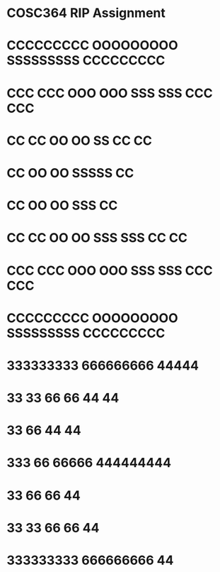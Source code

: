 # COSC364 RIP Assignment
#   CCCCCCCCC    OOOOOOOOO   SSSSSSSSS    CCCCCCCCC  
#  CCC     CCC  OOO     OOO SSS     SSS  CCC     CCC 
# CC         CC OO       OO SS          CC         CC
# CC            OO       OO  SSSSS      CC          
# CC            OO       OO      SSS    CC          
# CC         CC OO       OO SSS     SSS CC         CC
#  CCC     CCC  OOO     OOO SSS     SSS  CCC     CCC 
#   CCCCCCCCC    OOOOOOOOO   SSSSSSSSS    CCCCCCCCC  

#   333333333   666666666     44444  
#  33       33 66       66  44    44  
#           33 66          44     44  
#         333  66   66666  444444444  
#           33 66       66        44  
#  33       33 66       66        44  
#   333333333   666666666         44   

